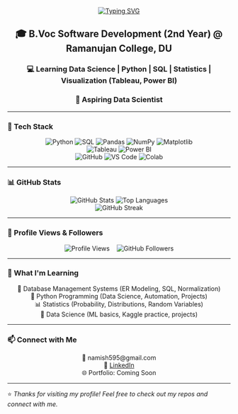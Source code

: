 <!-- Typing Intro -->
<p align="center">
  <a href="https://git.io/typing-svg">
    <img src="https://readme-typing-svg.herokuapp.com?size=30&color=FF5733&center=true&vCenter=true&width=600&lines=Hi+👋,+I'm+Namish+Kaushik;Data+Science+Enthusiast;Python+%7C+DBMS+%7C+Statistics+Learner;Always+Learning+New+Things" alt="Typing SVG"/>
  </a>
</p>

<h2 align="center">🎓 B.Voc Software Development (2nd Year) @ Ramanujan College, DU</h2>
<h3 align="center">💻 Learning Data Science | Python | SQL | Statistics | Visualization (Tableau, Power BI)</h3>
<h3 align="center">🚀 Aspiring Data Scientist</h3>

---

### 🔧 Tech Stack
<p align="center">
  <!-- Languages & Libraries -->
  <img src="https://img.shields.io/badge/Python-3776AB?style=for-the-badge&logo=python&logoColor=white" alt="Python"/>
  <img src="https://img.shields.io/badge/SQL-025E8C?style=for-the-badge&logo=database&logoColor=white" alt="SQL"/>
  <img src="https://img.shields.io/badge/Pandas-150458?style=for-the-badge&logo=pandas&logoColor=white" alt="Pandas"/>
  <img src="https://img.shields.io/badge/NumPy-013243?style=for-the-badge&logo=numpy&logoColor=white" alt="NumPy"/>
  <img src="https://img.shields.io/badge/Matplotlib-00427E?style=for-the-badge&logo=plotly&logoColor=white" alt="Matplotlib"/>
  <br>
  <!-- Visualization & BI -->
  <img src="https://img.shields.io/badge/Tableau-E97627?style=for-the-badge&logo=tableau&logoColor=white" alt="Tableau"/>
  <img src="https://img.shields.io/badge/Power%20BI-F2C811?style=for-the-badge&logo=powerbi&logoColor=black" alt="Power BI"/>
  <br>
  <!-- Tools -->
  <img src="https://img.shields.io/badge/GitHub-181717?style=for-the-badge&logo=github&logoColor=white" alt="GitHub"/>
  <img src="https://img.shields.io/badge/VS%20Code-007ACC?style=for-the-badge&logo=visual-studio-code&logoColor=white" alt="VS Code"/>
  <img src="https://img.shields.io/badge/Google%20Colab-F9AB00?style=for-the-badge&logo=googlecolab&logoColor=white" alt="Colab"/>
</p>

---

### 📊 GitHub Stats
<p align="center">
  <img src="https://github-readme-stats.vercel.app/api?username=Namishkaushik&show_icons=true&theme=radical" alt="GitHub Stats"/>
  <img src="https://github-readme-stats.vercel.app/api/top-langs/?username=Namishkaushik&layout=compact&theme=radical" alt="Top Languages"/>
  <br>
  <img src="https://github-readme-streak-stats.herokuapp.com/?user=Namishkaushik&theme=radical" alt="GitHub Streak"/>
</p>

---

### 👥 Profile Views & Followers
<p align="center">
  <img src="https://komarev.com/ghpvc/?username=Namishkaushik&color=blue" alt="Profile Views"/>
  &nbsp;&nbsp;
  <img src="https://img.shields.io/github/followers/Namishkaushik?style=social" alt="GitHub Followers"/>
</p>

---

### 🌱 What I'm Learning
<p align="center">
📘 Database Management Systems (ER Modeling, SQL, Normalization)
<br>
🐍 Python Programming (Data Science, Automation, Projects)
<br>
📊 Statistics (Probability, Distributions, Random Variables)  
<br>
🤖 Data Science (ML basics, Kaggle practice, projects)
</p>

---

### 📫 Connect with Me
<p align="center">
📧 namish595@gmail.com 
<br>
💼 <a href="https://www.linkedin.com/in/namish-kaushik-a62aa2339">LinkedIn</a> 
<br>
🌐 Portfolio: Coming Soon
</p>

---

⭐️ *Thanks for visiting my profile! Feel free to check out my repos and connect with me.*
